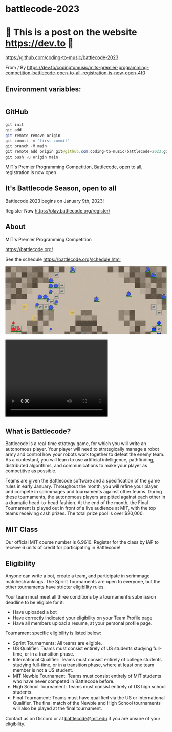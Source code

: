 # battlecode-2023

# 🚀 This is a post on the website https://dev.to 🚀

https://github.com/coding-to-music/battlecode-2023

From / By https://dev.to/codingtomusic/mits-premier-programming-competition-battlecode-open-to-all-registration-is-now-open-4f0

## Environment variables:

```java
```

## GitHub

```java
git init
git add .
git remote remove origin
git commit -m "first commit"
git branch -M main
git remote add origin git@github.com:coding-to-music/battlecode-2023.git
git push -u origin main
```

MIT's Premier Programming Competition, Battlecode, open to all, registration is now open

## It's Battlecode Season, open to all

Battlecode 2023 begins on January 9th, 2023!

Register Now  https://play.battlecode.org/register/

## About

MIT's Premier Programming Competition

https://battlecode.org/

See the schedule  https://battlecode.org/schedule.html

![Battlecode 2022 Gameplay](https://github.com/coding-to-music/battlecode-2023/blob/main/images/game-map.png?raw=true)

<video width="320" height="240" controls>
  <source src="https://github.com/coding-to-music/battlecode-2023/blob/main/images/battlecode-22.mp4?raw=true" type="video/mp4">
</video>

## What is Battlecode?

Battlecode is a real-time strategy game, for which you will write an autonomous player. Your player will need to strategically manage a robot army and control how your robots work together to defeat the enemy team. As a contestant, you will learn to use artificial intelligence, pathfinding, distributed algorithms, and communications to make your player as competitive as possible.

Teams are given the Battlecode software and a specification of the game rules in early January. Throughout the month, you will refine your player, and compete in scrimmages and tournaments against other teams. During these tournaments, the autonomous players are pitted against each other in a dramatic head-to-head fashion. At the end of the month, the Final Tournament is played out in front of a live audience at MIT, with the top teams receiving cash prizes. The total prize pool is over $20,000.

## MIT Class
Our official MIT course number is 6.9610. Register for the class by IAP to receive 6 units of credit for participating in Battlecode!

## Eligibility
Anyone can write a bot, create a team, and participate in scrimmage matches/rankings. The Sprint Tournaments are open to everyone, but the other tournaments have stricter eligibility rules.

Your team must meet all three conditions by a tournament’s submission deadline to be eligible for it:

- Have uploaded a bot
- Have correctly indicated your eligibility on your Team Profile page
- Have all members upload a resume, at your personal profile page.

Tournament specific eligibility is listed below:

- Sprint Tournaments: All teams are eligible.
- US Qualifier: Teams must consist entirely of US students studying full-time, or in a transition phase.
- International Qualifier: Teams must consist entirely of college students studying full-time, or in a transition phase, where at least one team member is not a US student.
- MIT Newbie Tournament: Teams must consist entirely of MIT students who have never competed in Battlecode before.
- High School Tournament: Teams must consist entirely of US high school students.
- Final Tournament: Teams must have qualified via the US or International Qualifier. The final match of the Newbie and High School tournaments will also be played at the final tournament.

Contact us on Discord or at battlecode@mit.edu if you are unsure of your eligibility.
